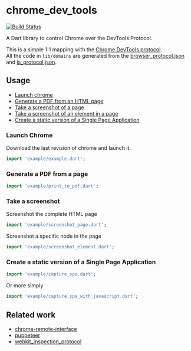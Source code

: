 # chrome_dev_tools

[![Build Status](https://travis-ci.org/xavierhainaux/chrome_dev_tools.svg?branch=master)](https://travis-ci.org/xavierhainaux/chrome_dev_tools)

A Dart library to control Chrome over the DevTools Protocol.

This is a simple 1:1 mapping with the [Chrome DevTools protocol](https://chromedevtools.github.io/devtools-protocol/).  
All the code in `lib/domains` are generated from the [browser_protocol.json](https://chromium.googlesource.com/chromium/src/+/master/third_party/blink/renderer/core/inspector/browser_protocol-1.3.json) and [js_protocol.json](https://chromium.googlesource.com/v8/v8/+/master/src/inspector/js_protocol.json).


## Usage
- [Launch chrome](#launch)  
- [Generate a PDF from an HTML page](#pdf)  
- [Take a screenshot of a page](#screenshot_page)  
- [Take a screenshot of an element in a page](#screenshot_element)  
- [Create a static version of a Single Page Application](#spa)  

<a name="launch"></a>
### Launch Chrome

Download the last revision of chrome and launch it.
```dart
import 'example/example.dart';
```

<a name="pdf"></a>
### Generate a PDF from a page

```dart
import 'example/print_to_pdf.dart';
```

<a name="screenshot"></a>
### Take a screenshot

<a name="screenshot_page"></a>
Screenshot the complete HTML page
```dart
import 'example/screenshot_page.dart';
```

<a name="screenshot_element"></a>
Screenshot a specific node in the page
```dart
import 'example/screenshot_element.dart';
```

<a name="spa"></a>
### Create a static version of a Single Page Application
```dart
import 'example/capture_spa.dart';
```
Or more simply
```dart
import 'example/capture_spa_with_javascript.dart';
```

## Related work
 * [chrome-remote-interface](https://github.com/cyrus-and/chrome-remote-interface)
 * [puppeteer](https://github.com/GoogleChrome/puppeteer)
 * [webkit_inspection_protocol](https://github.com/google/webkit_inspection_protocol.dart)